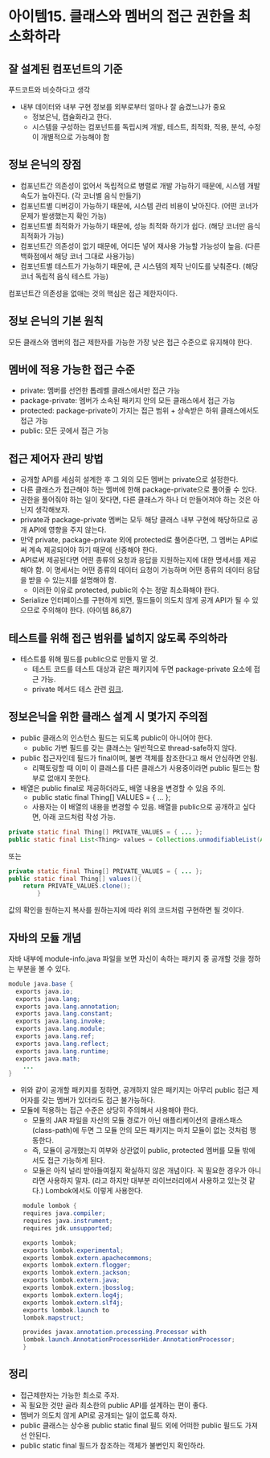 # 아이템15. 클래스와 멤버의 접근 권한을 최소화하라
## 잘 설계된 컴포넌트의 기준
푸드코트와 비슷하다고 생각
- 내부 데이터와 내부 구현 정보를 외부로부터 얼마나 잘 숨겼느냐가 중요
  - 정보은닉, 캡슐화라고 한다.
  - 시스템을 구성하는 컴포넌트를 독립시켜 개발, 테스트, 최적화, 적용, 분석, 수정이 개별적으로 가능해야 함
## 정보 은닉의 장점
  - 컴포넌트간 의존성이 없어서 독립적으로 병렬로 개발 가능하기 때문에, 시스템 개발 속도가 높아진다. (각 코너별 음식 만들기)
  - 컴포넌트별 디버깅이 가능하기 때문에, 시스템 관리 비용이 낮아진다. (어떤 코너가 문제가 발생했는지 확인 가능)
  - 컴포넌트별 최적화가 가능하기 때문에, 성능 최적화 하기가 쉽다. (해당 코너만 음식 최적화가 가능)
  - 컴포넌트간 의존성이 없기 때문에, 어디든 넣어 재사용 가능할 가능성이 높음. (다른 백화점에서 해당 코너 그대로 사용가능)
  - 컴포넌트별 테스트가 가능하기 때문에, 큰 시스템의 제작 난이도를 낮춰준다. (해당 코너 독립적 음식 테스트 가능)

  컴포넌트간 의존성을 없애는 것의 핵심은 접근 제한자이다.

## 정보 은닉의 기본 원칙
모든 클래스와 멤버의 접근 제한자를 가능한 가장 낮은 접근 수준으로 유지해야 한다.

## 멤버에 적용 가능한 접근 수준
- private: 멤버를 선언한 톱레벨 클래스에서만 접근 가능
- package-private: 멤버가 소속된 패키지 안의 모든 클래스에서 접근 가능
- protected: package-private이 가지는 접근 범위 + 상속받은 하위 클래스에서도 접근 가능
- public: 모든 곳에서 접근 가능

## 접근 제어자 관리 방법
- 공개할 API를 세심히 설계한 후 그 외의 모든 멤버는 private으로 설정한다.
- 다른 클래스가 접근해야 하는 멤버에 한해 package-private으로 풀어줄 수 있다.
- 권한을 풀어줘야 하는 일이 잦다면, 다른 클래스가 하나 더 만들어져야 하는 것은 아닌지 생각해보자.
- private과 package-private 멤버는 모두 해당 클래스 내부 구현에 해당하므로 공개 API에 영향을 주지 않는다.
- 만약 private, package-private 외에 protected로 풀어준다면, 그 멤버는 API로써 계속 제공되어야 하기 때문에 신중해야 한다.
- API로써 제공된다면 어떤 종류의 요청과 응답을 지원하는지에 대한 명세서를 제공해야 함. 이 명세서는 어떤 종류의 데이터 요청이 가능하며 어떤 종류의 데이터 응답을 받을 수 있는지를 설명해야 함.
  - 이러한 이유로 protected, public의 수는 정말 최소화해야 한다.
- Serialize 인터페이스를 구현하게 되면, 필드들이 의도치 않게 공개 API가 될 수 있으므로 주의해야 한다. (아이템 86,87)

## 테스트를 위해 접근 범위를 넓히지 않도록 주의하라
- 테스트를 위해 필드를 public으로 만들지 말 것.
  - 테스트 코드를 테스트 대상과 같은 패키지에 두면 package-private 요소에 접근 가능.
  - private 메서드 테스 관련 [링크](https://mangkyu.tistory.com/235).
## 정보은닉을 위한 클래스 설계 시 몇가지 주의점
- public 클래스의 인스턴스 필드는 되도록 public이 아니어야 한다.
  - public 가변 필드를 갖는 클래스는 일반적으로 thread-safe하지 않다.
- public 접근자인데 필드가 final이며, 불변 객체를 참조한다고 해서 안심하면 안됨.
  - 리팩토링할 때 이미 이 클래스를 다른 클래스가 사용중이라면 public 필드는 함부로 없애지 못한다. 
- 배열은 public final로 제공하더라도, 배열 내용을 변경할 수 있음 주의. 
  - public static final Thing[] VALUES = { ... };
  - 사용자는 이 배열의 내용을 변경할 수 있음.
배열을 public으로 공개하고 싶다면, 아래 코드처럼 작성 가능.
```Java
private static final Thing[] PRIVATE_VALUES = { ... };
public static final List<Thing> values = Collections.unmodifiableList(Arrays.asList(PRIVATE_VALUES));
```
또는
```Java
private static final Thing[] PRIVATE_VALUES = { ... };
public static final Thing[] values(){
    return PRIVATE_VALUES.clone();
        }
```
값의 확인을 원하는지 복사를 원하는지에 따라 위의 코드처럼 구현하면 될 것이다.
      
## 자바의 모듈 개념
자바 내부에 module-info.java 파일을 보면 자신이 속하는 패키지 중 공개할 것을 정하는 부분을 볼 수 있다.
```Java
module java.base {
  exports java.io;
  exports java.lang;
  exports java.lang.annotation;
  exports java.lang.constant;
  exports java.lang.invoke;
  exports java.lang.module;
  exports java.lang.ref;
  exports java.lang.reflect;
  exports java.lang.runtime;
  exports java.math;
    ...
}
```

- 위와 같이 공개할 패키지를 정하면, 공개하지 않은 패키지는 아무리 public 접근 제어자를 갖는 멤버가 있더라도 접근 불가능하다.
- 모듈에 적용하는 접근 수준은 상당히 주의해서 사용해야 한다.
  - 모듈의 JAR 파일을 자신의 모듈 경로가 아닌 애플리케이션의 클래스패스(class-path)에 두면 그 모듈 안의 모든 패키지는 마치 모듈이 없는 것처럼 행동한다.
  - 즉, 모듈이 공개했는지 여부와 상관없이 public, protected 멤버를 모듈 밖에서도 접근 가능하게 된다.
  - 모듈은 아직 널리 받아들여질지 확실하지 않은 개념이다. 꼭 필요한 경우가 아니라면 사용하지 말자. (라고 하지만 대부분 라이브러리에서 사용하고 있는것 같다.)
Lombok에서도 이렇게 사용한다.
```Java
    module lombok {
    requires java.compiler;
    requires java.instrument;
    requires jdk.unsupported;

    exports lombok;
    exports lombok.experimental;
    exports lombok.extern.apachecommons;
    exports lombok.extern.flogger;
    exports lombok.extern.jackson;
    exports lombok.extern.java;
    exports lombok.extern.jbosslog;
    exports lombok.extern.log4j;
    exports lombok.extern.slf4j;
    exports lombok.launch to
    lombok.mapstruct;

    provides javax.annotation.processing.Processor with
    lombok.launch.AnnotationProcessorHider.AnnotationProcessor;
    }
```

## 정리
- 접근제한자는 가능한 최소로 주자.
- 꼭 필요한 것만 골라 최소한의 public API를 설계하는 편이 좋다.
- 멤버가 의도치 않게 API로 공개되는 일이 없도록 하자.
- public 클래스는 상수용 public static final 필드 외에 어떠한 public 필드도 가져선 안된다.
- public static final 필드가 참조하는 객체가 불변인지 확인하라.
